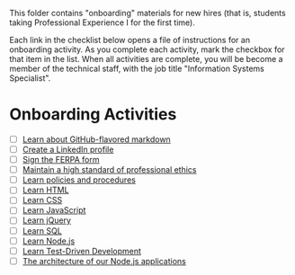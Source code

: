 This folder contains "onboarding" materials for new hires (that is, students taking Professional Experience I for the first time).

Each link in the checklist below opens a file of instructions for an onboarding activity. As you complete each activity, mark the checkbox for that item in the list. When all activities are complete, you will be become a member of the technical staff, with the job title "Information Systems Specialist".

# Onboarding Activities

- [ ] [Learn about GitHub-flavored markdown](./githubFlavoredMarkdown.md)
- [ ] [Create a LinkedIn profile](./createLinkedInProfile.md)
- [ ] [Sign the FERPA form](./signFERPA.md)
- [ ] [Maintain a high standard of professional ethics](./ethics.md)
- [ ] [Learn policies and procedures](./learnPoliciesAndProcedures.md)
- [ ] [Learn HTML](./learnHTML.md)
- [ ] [Learn CSS](./learnCSS.md)
- [ ] [Learn JavaScript](./learnJavaScript.md)
- [ ] [Learn jQuery](./learnJQuery.md)
- [ ] [Learn SQL](./learnSQL.md)
- [ ] [Learn Node.js](./learnNode.md)
- [ ] [Learn Test-Driven Development](./learnTDD.md)
- [ ] [The architecture of our Node.js applications](./nodeAppArchitecture.md)
